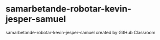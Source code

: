 # samarbetande-robotar-kevin-jesper-samuel
samarbetande-robotar-kevin-jesper-samuel created by GitHub Classroom
